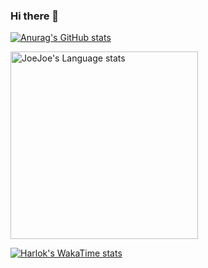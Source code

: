 ### Hi there 👋

[![Anurag's GitHub stats](https://github-readme-stats.vercel.app/api?username=JoeJoeflyn&show_icons=true&theme=radical)](https://github.com/anuraghazra/github-readme-stats) 
<!--![Top Langs](https://github-readme-stats.vercel.app/api/top-langs/?username=JoeJoeflyn&layout=compact&theme=radical)-->
<img height=300 width=300 src="https://github-readme-stats.vercel.app/api/top-langs/?username=JoeJoeflyn&layout=compact&theme=radical" alt="JoeJoe's Language stats" />
</a>

[![Harlok's WakaTime stats](https://github-readme-stats.vercel.app/api/wakatime?username=Joe_juicer03&layout=compact&theme=radical)](https://github.com/anuraghazra/github-readme-stats)
<!--
**JoeJoeflyn/JoeJoeflyn** is a ✨ _special_ ✨ repository because its `README.md` (this file) appears on your GitHub profile.

Here are some ideas to get you started:

- 🔭 I’m currently working on ...
- 🌱 I’m currently learning ...
- 👯 I’m looking to collaborate on ...
- 🤔 I’m looking for help with ...
- 💬 Ask me about ...
- 📫 How to reach me: ...
- 😄 Pronouns: ...
- ⚡ Fun fact: ...
-->
